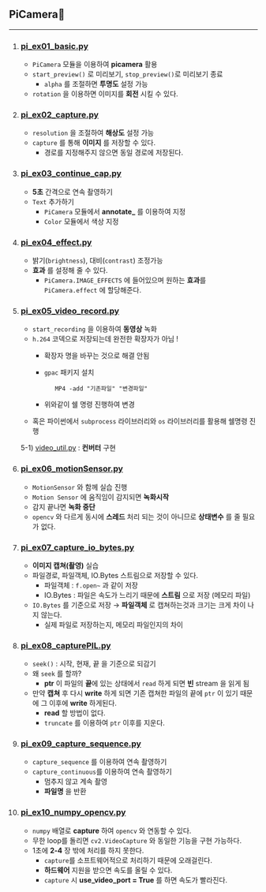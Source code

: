 ## PiCamera🗽
---
1. ### [pi_ex01_basic.py](./pi_ex01_basic.py)
   - `PiCamera` 모듈을 이용하여 **picamera** 활용
   - `start_preview()` 로 미리보기, `stop_preview()`로 미리보기 종료
      - `alpha` 를 조절하면 **투명도** 설정 가능
   - `rotation` 을 이용하면 이미지를 **회전** 시킬 수 있다.
2. ### [pi_ex02_capture.py](./pi_ex02_capture.py)
   - `resolution` 을 조절하여 **해상도** 설정 가능
   - `capture` 를 통해 **이미지** 를 저장할 수 있다.
      - 경로를 지정해주지 않으면 동일 경로에 저장된다.
3. ### [pi_ex03_continue_cap.py](./pi_ex03_continue_cap.py)
   - **5초** 간격으로 연속 촬영하기
   - `Text` 추가하기
      - `PiCamera` 모듈에서 **annotate_** 를 이용하여 지정 
      - `Color` 모듈에서 색상 지정
4. ### [pi_ex04_effect.py](./pi_ex04_effect.py)
   - 밝기(`brightness`), 대비(`contrast`) 조정가능
   - **효과** 를 설정해 줄 수 있다.
      - `PiCamera.IMAGE_EFFECTS` 에 들어있으며 원하는 **효과**를 `PiCamera.effect` 에 할당해준다.
5. ### [pi_ex05_video_record.py](./pi_ex05_video_record.py)
   - `start_recording` 을 이용하여 **동영상** 녹화
   - `h.264` 코덱으로 저장되는데 완전한 확장자가 아님 !
      - 확장자 명을 바꾸는 것으로 해결 안됨
      - `gpac` 패키지 설치
      
         ```sheel script 
            MP4 -add "기존파일" "변경파일"
         ```
      - 위와같이 쉘 명령 진행하여 변경
   - 혹은 파이썬에서 `subprocess` 라이브러리와 `os` 라이브러리를 활용해 쉘명령 진행 

   5-1) [video_util.py](./video_util.py) : **컨버터** 구현
6. ### [pi_ex06_motionSensor.py](./pi_ex06_motionSensor.py)
   - `MotionSensor` 와 함께 실습 진행
   - `Motion Sensor` 에 움직임이 감지되면 **녹화시작**
   - 감지 끝나면 **녹화 중단**
   - `opencv` 와 다르게 동시에 **스레드** 처리 되는 것이 아니므로 **상태변수** 를 줄 필요가 없다.
7. ### [pi_ex07_capture_io_bytes.py](./pi_ex07_capture_io_bytes.py)
   - **이미지 캡쳐(촬영)** 실습
   - 파일경로, 파일객체, IO.Bytes 스트림으로 저장할 수 있다.
      - 파일객체 : `f.open~` 과 같이 저장
      - IO.Bytes : 파일은 속도가 느리기 때문에 **스트림** 으로 저장 (메모리 파일)
   - `IO.Bytes` 를 기준으로 저장 → **파일객체** 로 캡쳐하는것과 크기는 크게 차이 나지 않는다.
      - 실제 파일로 저장하는지, 메모리 파일인지의 차이
8. ### [pi_ex08_capturePIL.py](./pi_ex08_capturePIL.py)
   - `seek()` : 시작, 현재, 끝 을 기준으로 되감기
   - 왜 `seek` 를 할까? 
      - **ptr** 이 파일의 **끝**에 있는 상태에서 `read` 하게 되면 **빈** stream 을 읽게 됨
   - 만약 **캡쳐** 후 다시 **write** 하게 되면 기존 캡쳐한 파일의 끝에 `ptr` 이 있기 때문에 그 이후에 **write** 하게된다.
      - **read** 할 방법이 없다.
      - `truncate` 를 이용하여 `ptr` 이후를 지운다. 
9. ### [pi_ex09_capture_sequence.py](./pi_ex09_capture_sequence.py)
   - `capture_sequence` 를 이용하여 연속 촬영하기
   - `capture_continuous`를 이용하여 연속 촬영하기
      - 멈추지 않고 계속 촬영
      - **파일명** 을 반환
10. ### [pi_ex10_numpy_opencv.py](./pi_ex10_numpy_opencv.py)
      - `numpy` 배열로 **capture** 하여 `opencv` 와 연동할 수 있다.
      - 무한 loop를 돌리면 `cv2.VideoCapture` 와 동일한 기능을 구현 가능하다.
      - 1초에 **2-4** 장 밖에 처리를 하지 못한다.
         - `capture`를 소프트웨어적으로 처리하기 때문에 오래걸린다.
         - **하드웨어** 지원을 받으면 속도를 올릴 수 있다.
         - `capture` 시 **use_video_port = True** 를 하면 속도가 빨라진다.